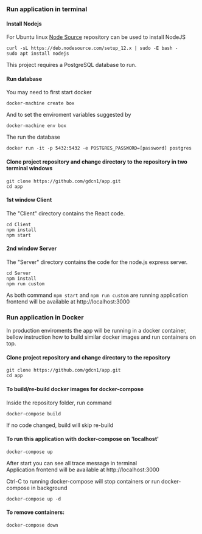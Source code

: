 ### Run application in terminal

#### Install Nodejs
For Ubuntu linux [Node Source](https://github.com/nodesource/distributions) repository can be used to install NodeJS
```
curl -sL https://deb.nodesource.com/setup_12.x | sudo -E bash -
sudo apt install nodejs
```

This project requires a PostgreSQL database to run.

#### Run database
You may need to first start docker
```
docker-machine create box
```
And to set the enviroment variables suggested by 
```
docker-machine env box
```
The run the database
```
docker run -it -p 5432:5432 -e POSTGRES_PASSWORD=[password] postgres
```

#### Clone project repository and change directory to the repository in two terminal windows
```
git clone https://github.com/gdcn1/app.git
cd app
```

#### 1st window Client
The "Client" directory contains the React code.
```
cd Client
npm install
npm start
```

#### 2nd window Server
The "Server" directory contains the code for the node.js express server. 
```
cd Server
npm install
npm run custom
```

As both command `npm start` and `npm run custom` are running application frontend will be available at http://localhost:3000


### Run application in Docker
In production enviroments the app will be running in a docker container, bellow instruction how to build similar docker images and run containers on top.

#### Clone project repository and change directory to the repository
```
git clone https://github.com/gdcn1/app.git
cd app
```

#### To build/re-build docker images for docker-compose
Inside the repository folder, run command
```
docker-compose build
```
If no code changed, build will skip re-build

#### To run this application with docker-compose on 'localhost'
```
docker-compose up
```
After start you can see all trace message in terminal  
Application frontend will be available at  http://localhost:3000

Ctrl-C to running docker-compose will stop containers
or run docker-compose in background
```
docker-compose up -d
```

#### To remove containers:
```
docker-compose down
```

